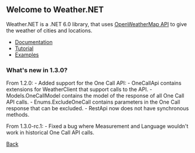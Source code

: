 ## Welcome to Weather.NET
Weather.NET is a .NET 6.0 library, that uses [OpenWeatherMap API](https://openweathermap.org/api) to give the weather of cities and locations.

- [Documentation](https://eloyespinosa.github.io/Weather.NET/docs/)
- [Tutorial](https://eloyespinosa.github.io/Weather.NET/tutorial)
- [Examples](https://eloyespinosa.github.io/Weather.NET/examples/)

### What's new in 1.3.0?
From 1.2.0:
    - Added support for the One Call API:
        - OneCallApi contains extensions for WeatherClient that support calls to the API.
        - Models.OneCallModel contains the model of the response of all One Call API calls.
        - Enums.ExcludeOneCall contains parameters in the One Call response that can be excluded.
        - RestApi now does not have synchronous methods.
    
From 1.3.0-rc.1:
    - Fixed a bug where Measurement and Language wouldn't work in historical One Call API calls.

[Back](https://eloyespinosa.github.io)
